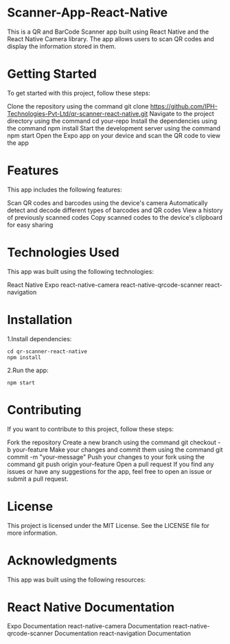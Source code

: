 # Scanner-App-React-Native
This is a QR and BarCode Scanner app built using React Native and the React Native Camera library. The app allows users to scan QR codes and display the information stored in them.
# Getting Started
To get started with this project, follow these steps:

Clone the repository using the command git clone https://github.com/IPH-Technologies-Pvt-Ltd/qr-scanner-react-native.git
Navigate to the project directory using the command cd your-repo
Install the dependencies using the command npm install
Start the development server using the command npm start
Open the Expo app on your device and scan the QR code to view the app

# Features
This app includes the following features:

Scan QR codes and barcodes using the device's camera
Automatically detect and decode different types of barcodes and QR codes
View a history of previously scanned codes
Copy scanned codes to the device's clipboard for easy sharing

# Technologies Used
This app was built using the following technologies:

React Native
Expo
react-native-camera
react-native-qrcode-scanner
react-navigation

# Installation

1.Install dependencies:

    cd qr-scanner-react-native
    npm install

2.Run the app:

    npm start

# Contributing
 If you want to contribute to this project, follow these steps:

 Fork the repository
 Create a new branch using the command git checkout -b your-feature
 Make your changes and commit them using the command git commit -m "your-message"
 Push your changes to your fork using the command git push origin your-feature
 Open a pull request
 If you find any issues or have any suggestions for the app, feel free to open an issue or submit a pull request.

# License
 This project is licensed under the MIT License. See the LICENSE file for more information.

# Acknowledgments
 This app was built using the following resources:

# React Native Documentation
 Expo Documentation
 react-native-camera Documentation
 react-native-qrcode-scanner Documentation
 react-navigation Documentation

